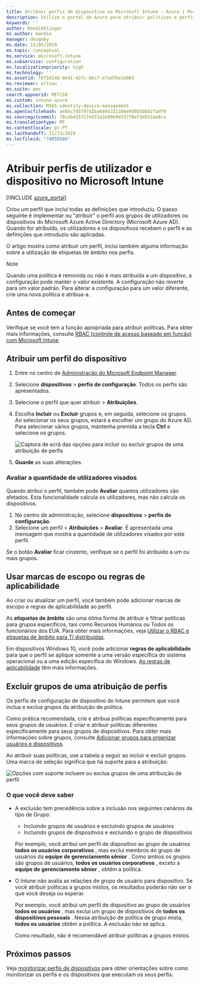 ```yaml
---
title: Atribuir perfis de dispositivo no Microsoft Intune – Azure | Microsoft Docs
description: Utilize o portal do Azure para atribuir políticas e perfis de dispositivo a utilizadores e dispositivos. Saiba como excluir grupos de uma atribuição de perfis no Microsoft Intune.
keywords: ''
author: MandiOhlinger
ms.author: mandia
manager: dougeby
ms.date: 11/05/2019
ms.topic: conceptual
ms.service: microsoft-intune
ms.subservice: configuration
ms.localizationpriority: high
ms.technology: ''
ms.assetid: f6f5414d-0e41-42fc-b6cf-e7ad76e1e06d
ms.reviewer: altsou
ms.suite: ems
search.appverid: MET150
ms.custom: intune-azure
ms.collection: M365-identity-device-management
ms.openlocfilehash: ae8bc7d5797a2ba6404331166e9d955bbb2fadf9
ms.sourcegitcommit: 78cebd3571fed72a3a99e9d33770ef3d932ae8ca
ms.translationtype: MT
ms.contentlocale: pt-PT
ms.lasthandoff: 11/13/2019
ms.locfileid: "74059586"
---
```

# <a name="assign-user-and-device-profiles-in-microsoft-intune"></a>Atribuir perfis de utilizador e dispositivo no Microsoft Intune

[!INCLUDE [azure_portal](../includes/azure_portal.md)]

Criou um perfil que inclui todas as definições que introduziu. O passo seguinte é implementar ou “atribuir” o perfil aos grupos de utilizadores ou dispositivos do Microsoft Azure Active Directory (Microsoft Azure AD). Quando for atribuído, os utilizadores e os dispositivos recebem o perfil e as definições que introduziu são aplicadas.

O artigo mostra como atribuir um perfil, inclui também alguma informação sobre a utilização de etiquetas de âmbito nos perfis.

> [!NOTE]  
> Quando uma política é removida ou não é mais atribuída a um dispositivo, a configuração pode manter o valor existente. A configuração não reverte para um valor padrão. Para alterar a configuração para um valor diferente, crie uma nova política e atribua-a.

## <a name="before-you-begin"></a>Antes de começar

Verifique se você tem a função apropriada para atribuir políticas. Para obter mais informações, consulte [RBAC (controle de acesso baseado em função) com Microsoft Intune](../fundamentals/role-based-access-control.md).

## <a name="assign-a-device-profile"></a>Atribuir um perfil do dispositivo

1. Entre no centro de [Administração do Microsoft Endpoint Manager](https://go.microsoft.com/fwlink/?linkid=2109431).
2. Selecione **dispositivos** > **perfis de configuração**. Todos os perfis são apresentados.
3. Selecione o perfil que quer atribuir > **Atribuições**.
4. Escolha **Incluir** ou **Excluir** grupos e, em seguida, selecione os grupos. Ao selecionar os seus grupos, estará a escolher um grupo do Azure AD. Para selecionar vários grupos, mantenha premida a tecla **Ctrl** e selecione os grupos.

    ![Captura de ecrã das opções para incluir ou excluir grupos de uma atribuição de perfis](./media/device-profile-assign/group-include-exclude.png)

5. **Guarde** as suas alterações.

### <a name="evaluate-how-many-users-are-targeted"></a>Avaliar a quantidade de utilizadores visados

Quando atribui o perfil, também pode **Avaliar** quantos utilizadores são afetados. Esta funcionalidade calcula os utilizadores, mas não calcula os dispositivos.

1. No centro de administração, selecione **dispositivos** > **perfis de configuração**.
2. Selecione um perfil > **Atribuições** > **Avaliar**. É apresentada uma mensagem que mostra a quantidade de utilizadores visados por este perfil.

Se o botão **Avaliar** ficar cinzento, verifique se o perfil foi atribuído a um ou mais grupos.

## <a name="use-scope-tags-or-applicability-rules"></a>Usar marcas de escopo ou regras de aplicabilidade

Ao criar ou atualizar um perfil, você também pode adicionar marcas de escopo e regras de aplicabilidade ao perfil.

As **etiquetas de âmbito** são uma ótima forma de atribuir e filtrar políticas para grupos específicos, tais como Recursos Humanos ou Todos os funcionários dos EUA. Para obter mais informações, veja [Utilizar o RBAC e etiquetas de âmbito para TI distribuídas](../fundamentals/scope-tags.md).

Em dispositivos Windows 10, você pode adicionar **regras de aplicabilidade** para que o perfil se aplique somente a uma versão específica do sistema operacional ou a uma edição específica do Windows. [As regras de aplicabilidade](device-profile-create.md#applicability-rules) têm mais informações.

## <a name="exclude-groups-from-a-profile-assignment"></a>Excluir grupos de uma atribuição de perfis

Os perfis de configuração de dispositivo do Intune permitem que você inclua e exclua grupos da atribuição de política.

Como prática recomendada, crie e atribua políticas especificamente para seus grupos de usuários. E criar e atribuir políticas diferentes especificamente para seus grupos de dispositivos. Para obter mais informações sobre grupos, consulte [Adicionar grupos para organizar usuários e dispositivos](../fundamentals/groups-add.md).

Ao atribuir suas políticas, use a tabela a seguir ao incluir e excluir grupos. Uma marca de seleção significa que há suporte para a atribuição:

![Opções com suporte incluem ou exclua grupos de uma atribuição de perfil](./media/device-profile-assign/include-exclude-user-device-groups.png)

### <a name="what-you-should-know"></a>O que você deve saber

- A exclusão tem precedência sobre a inclusão nos seguintes cenários de tipo de Grupo:

  - Incluindo grupos de usuários e excluindo grupos de usuários
  - Incluindo grupos de dispositivos e excluindo o grupo de dispositivos

  Por exemplo, você atribui um perfil de dispositivo ao grupo de usuários **todos os usuários corporativos** , mas exclui membros do grupo de usuários da **equipe de gerenciamento sênior** . Como ambos os grupos são grupos de usuários, **todos os usuários corporativos** , exceto a **equipe de gerenciamento sênior** , obtêm a política.

- O Intune não avalia as relações de grupo de usuário para dispositivo. Se você atribuir políticas a grupos mistos, os resultados poderão não ser o que você deseja ou esperar.

  Por exemplo, você atribui um perfil de dispositivo ao grupo de usuários **todos os usuários** , mas exclui um grupo de dispositivos de **todos os dispositivos pessoais** . Nessa atribuição de política de grupo mista, **todos os usuários** obtêm a política. A exclusão não se aplica.

  Como resultado, não é recomendável atribuir políticas a grupos mistos.

## <a name="next-steps"></a>Próximos passos

Veja [monitorizar perfis de dispositivos](device-profile-monitor.md) para obter orientações sobre como monitorizar os perfis e os dispositivos que executam os seus perfis.
